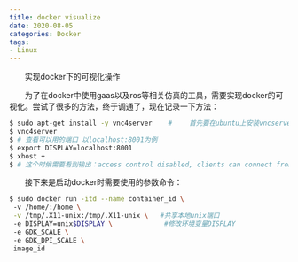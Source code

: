 ```yaml
---
title: docker visualize
date: 2020-08-05
categories: Docker
tags:
- Linux
---
```

　　实现docker下的可视化操作
<!-- more -->

　　为了在docker中使用gaas以及ros等相关仿真的工具，需要实现docker的可视化。尝试了很多的方法，终于调通了，现在记录一下方法：

```bash
$ sudo apt-get install -y vnc4server	# 　　首先要在ubuntu上安装vncserver：
$ vnc4server
$ # 查看可以用的端口 以localhost:8001为例
$ export DISPLAY=localhost:8001
$ xhost +
$ # 这个时候需要看到输出：access control disabled, clients can connect from any host 说明可以通过clients来进行访问
```

　　接下来是启动docker时需要使用的参数命令：

```bash
$ sudo docker run -itd --name container_id \ 
 -v /home/:/home \
 -v /tmp/.X11-unix:/tmp/.X11-unix \   #共享本地unix端口
 -e DISPLAY=unix$DISPLAY \             #修改环境变量DISPLAY
 -e GDK_SCALE \     
 -e GDK_DPI_SCALE \
 image_id
```

